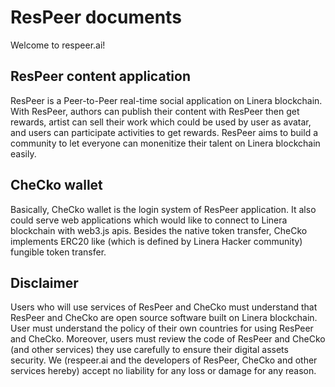 # ResPeer documents

Welcome to respeer.ai!

## ResPeer content application

ResPeer is a Peer-to-Peer real-time social application on Linera blockchain. With ResPeer, authors can publish their content with ResPeer then get rewards, artist can sell their work which could be used by user as avatar, and users can participate activities to get rewards. ResPeer aims to build a community to let everyone can monenitize their talent on Linera blockchain easily.

## CheCko wallet

Basically, CheCko wallet is the login system of ResPeer application. It also could serve web applications which would like to connect to Linera blockchain with web3.js apis. Besides the native token transfer, CheCko implements ERC20 like (which is defined by Linera Hacker community) fungible token transfer.

## Disclaimer

Users who will use services of ResPeer and CheCko must understand that ResPeer and CheCko are open source software built on Linera blockchain. User must understand the policy of their own countries for using ResPeer and CheCko. Moreover, users must review the code of ResPeer and CheCko (and other services) they use carefully to ensure their digital assets security. We (respeer.ai and the developers of ResPeer, CheCko and other services hereby) accept no liability for any loss or damage for any reason.
